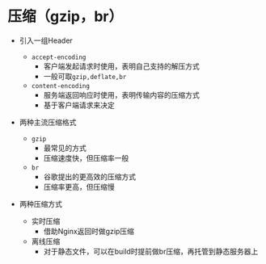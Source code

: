 # 压缩（gzip，br）

- 引入一组Header
    - `accept-encoding`
        - 客户端发起请求时使用，表明自己支持的解压方式
        - 一般可取`gzip,deflate,br`
    - `content-encoding`
        - 服务端返回响应时使用，表明传输内容的压缩方式
        - 基于客户端请求来决定

- 两种主流压缩格式
    - `gzip`
        - 最常见的方式
        - 压缩速度快，但压缩率一般
    - `br`
        - 谷歌提出的更高效的压缩方式
        - 压缩率更高，但压缩慢

- 两种压缩方式
    - 实时压缩
        - 借助Nginx返回时做gzip压缩
    - 离线压缩
        - 对于静态文件，可以在build时提前做br压缩，再托管到静态服务器上